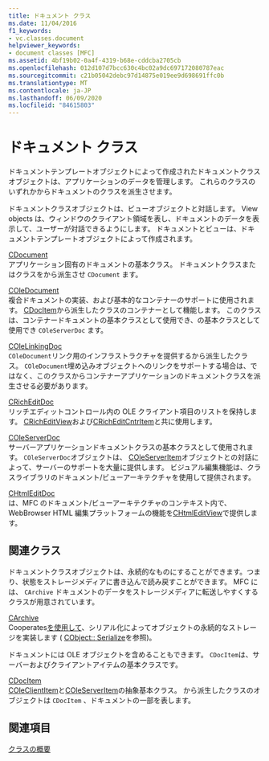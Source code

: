 ```yaml
---
title: ドキュメント クラス
ms.date: 11/04/2016
f1_keywords:
- vc.classes.document
helpviewer_keywords:
- document classes [MFC]
ms.assetid: 4bf19b02-0a4f-4319-b68e-cddcba2705cb
ms.openlocfilehash: 012d107d7bcc630c4bc02a9dc697172080787eac
ms.sourcegitcommit: c21b05042debc97d14875e019ee9d698691ffc0b
ms.translationtype: MT
ms.contentlocale: ja-JP
ms.lasthandoff: 06/09/2020
ms.locfileid: "84615803"
---
```

# <a name="document-classes"></a>ドキュメント クラス

ドキュメントテンプレートオブジェクトによって作成されたドキュメントクラスオブジェクトは、アプリケーションのデータを管理します。 これらのクラスのいずれかからドキュメントのクラスを派生させます。

ドキュメントクラスオブジェクトは、ビューオブジェクトと対話します。 View objects は、ウィンドウのクライアント領域を表し、ドキュメントのデータを表示して、ユーザーが対話できるようにします。 ドキュメントとビューは、ドキュメントテンプレートオブジェクトによって作成されます。

[CDocument](reference/cdocument-class.md)<br/>
アプリケーション固有のドキュメントの基本クラス。 ドキュメントクラスまたはクラスをから派生させ `CDocument` ます。

[COleDocument](reference/coledocument-class.md)<br/>
複合ドキュメントの実装、および基本的なコンテナーのサポートに使用されます。 [CDocItem](reference/cdocitem-class.md)から派生したクラスのコンテナーとして機能します。 このクラスは、コンテナードキュメントの基本クラスとして使用でき、の基本クラスとして使用でき `COleServerDoc` ます。

[COleLinkingDoc](reference/colelinkingdoc-class.md)<br/>
`COleDocument`リンク用のインフラストラクチャを提供するから派生したクラス。 `COleDocument`埋め込みオブジェクトへのリンクをサポートする場合は、ではなく、このクラスからコンテナーアプリケーションのドキュメントクラスを派生させる必要があります。

[CRichEditDoc](reference/cricheditdoc-class.md)<br/>
リッチエディットコントロール内の OLE クライアント項目のリストを保持します。 [CRichEditView](reference/cricheditview-class.md)および[CRichEditCntrItem](reference/cricheditcntritem-class.md)と共に使用します。

[COleServerDoc](reference/coleserverdoc-class.md)<br/>
サーバーアプリケーションドキュメントクラスの基本クラスとして使用されます。 `COleServerDoc`オブジェクトは、 [COleServerItem](reference/coleserveritem-class.md)オブジェクトとの対話によって、サーバーのサポートを大量に提供します。 ビジュアル編集機能は、クラスライブラリのドキュメント/ビューアーキテクチャを使用して提供されます。

[CHtmlEditDoc](reference/chtmleditdoc-class.md)<br/>
は、MFC のドキュメント/ビューアーキテクチャのコンテキスト内で、WebBrowser HTML 編集プラットフォームの機能を[CHtmlEditView](reference/chtmleditview-class.md)で提供します。

## <a name="related-classes"></a>関連クラス

ドキュメントクラスオブジェクトは、永続的なものにすることができます。つまり、状態をストレージメディアに書き込んで読み戻すことができます。 MFC には、 `CArchive` ドキュメントのデータをストレージメディアに転送しやすくするクラスが用意されています。

[CArchive](reference/carchive-class.md)<br/>
Cooperates[を使用して](reference/cfile-class.md)、シリアル化によってオブジェクトの永続的なストレージを実装します ( [CObject:: Serialize](reference/cobject-class.md#serialize)を参照)。

ドキュメントには OLE オブジェクトを含めることもできます。 `CDocItem`は、サーバーおよびクライアントアイテムの基本クラスです。

[CDocItem](reference/cdocitem-class.md)<br/>
[COleClientItem](reference/coleclientitem-class.md)と[COleServerItem](reference/coleserveritem-class.md)の抽象基本クラス。 から派生したクラスのオブジェクトは `CDocItem` 、ドキュメントの一部を表します。

## <a name="see-also"></a>関連項目

[クラスの概要](class-library-overview.md)
